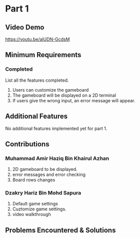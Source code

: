 # Part 1

## Video Demo

https://youtu.be/alUDN-GcdsM

## Minimum Requirements

### Completed

List all the features completed.

1. Users can customize the gameboard
2. The gameboard will be displayed on a 2D terminal
3. If users give the wrong input, an error message will appear.

## Additional Features

No additional features implemented yet for part 1.

## Contributions

### Muhammad Amir Haziq Bin Khairul Azhan

1. 2D gameboard to be displayed.
2. error messages and error checking
3. Board rows changes

### Dzakry Hariz Bin Mohd Sapura

1. Default game settings
2. Cuztomize game settings.
3. video walkthrough

## Problems Encountered & Solutions


